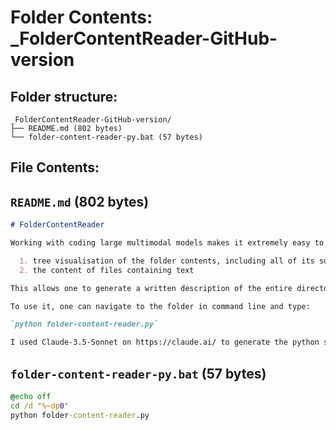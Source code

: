 # Folder Contents: _FolderContentReader-GitHub-version

## Folder structure:

```
_FolderContentReader-GitHub-version/
├── README.md (802 bytes)
└── folder-content-reader-py.bat (57 bytes)
```

## File Contents:

## `README.md` (802 bytes)

```md
# FolderContentReader

Working with coding large multimodal models makes it extremely easy to write and troubleshoot code. Here I present FolderContentReader - a python script that, if ran in a folder, generates a text file consisting of:

  1. tree visualisation of the folder contents, including all of its subfolders
  2. the content of files containing text

This allows one to generate a written description of the entire directory and feed it into large multimodal model. It allows AI assistant to provide more relevant help and expand upon all of the code multistructurally.

To use it, one can navigate to the folder in command line and type:

`python folder-content-reader.py`

I used Claude-3.5-Sonnet on https://claude.ai/ to generate the python script and tested it on my pc.

```

## `folder-content-reader-py.bat` (57 bytes)

```bat
@echo off
cd /d "%~dp0"
python folder-content-reader.py
```

